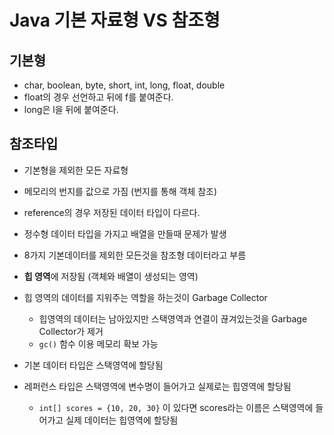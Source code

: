 # Java 기본 자료형 VS 참조형



## 기본형

- char, boolean, byte, short, int, long, float, double
- float의 경우 선언하고 뒤에 f를 붙여준다.
- long은 l을 뒤에 붙여준다. 



## 참조타입

- 기본형을 제외한 모든 자료형
- 메모리의 번지를 값으로 가짐 (번지를 통해 객체 참조)
- reference의 경우 저장된 데이터 타입이 다르다.
- 정수형 데이터 타입을 가지고 배열을 만들때 문제가 발생
- 8가지 기본데이터를 제외한 모든것을 참조형 데이터라고 부름
- **힙 영역**에 저장됨 (객체와 배열이 생성되는 영역)
- 힙 영역의 데이터를 지워주는 역할을 하는것이 Garbage Collector
  - 힙영역의 데이터는 남아있지만 스택영역과 연결이 끊겨있는것을 Garbage Collector가 제거
  - `gc()` 함수 이용 메모리 확보 가능
- 기본 데이터 타입은 스택영역에 할당됨
- 레퍼런스 타입은 스택영역에 변수명이 들어가고 실제로는 힙영역에 할당됨

  - `int[] scores = {10, 20, 30}` 이 있다면 scores라는 이름은 스택영역에 들어가고 실제 데이터는 힙영역에 할당됨


